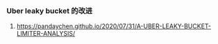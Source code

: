 ### Uber leaky bucket 的改进
1. https://pandaychen.github.io/2020/07/31/A-UBER-LEAKY-BUCKET-LIMITER-ANALYSIS/